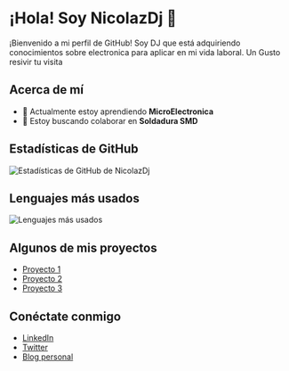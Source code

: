 # ¡Hola! Soy NicolazDj 👋

¡Bienvenido a mi perfil de GitHub! Soy DJ que está adquiriendo conocimientos sobre electronica para aplicar en mi vida laboral. Un Gusto resivir tu visita

## Acerca de mí

- 🌱 Actualmente estoy aprendiendo **MicroElectronica**
- 👯 Estoy buscando colaborar en **Soldadura SMD**

## Estadísticas de GitHub

![Estadísticas de GitHub de NicolazDj](https://github-readme-stats.vercel.app/api?username=NicolazDj&show_icons=true&theme=radical)

## Lenguajes más usados

![Lenguajes más usados](https://github-readme-stats.vercel.app/api/top-langs/?username=NicolazDj&layout=compact&theme=radical)

## Algunos de mis proyectos

- [Proyecto 1](https://github.com/NicolazDj/Proyecto1)
- [Proyecto 2](https://github.com/NicolazDj/Proyecto2)
- [Proyecto 3](https://github.com/NicolazDj/Proyecto3)

## Conéctate conmigo

- [LinkedIn](https://www.linkedin.com/in/NicolazDj)
- [Twitter](https://twitter.com/NicolazDj)
- [Blog personal](https://tu-blog.com)

